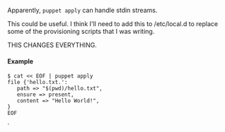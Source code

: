 Apparently, `puppet apply` can handle stdin streams.

This could be useful. I think I'll need to add this to /etc/local.d to replace
some of the provisioning scripts that I was writing.

THIS CHANGES EVERYTHING.

#### Example

    $ cat << EOF | puppet apply  
    file {'hello.txt.':  
       path => "$(pwd)/hello.txt",  
       ensure => present,  
       content => "Hello World!",  
    }  
    EOF  
`

